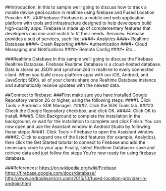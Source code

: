 ##Introduction:
In this to sample we’ll going to discuss how to track a mobile device geoLocation in realtime using firebase and Fused Location Provider API.
###Firebase:
Firebase is a mobile and web application platform with tools and infrastructure designed to help developers build high-quality apps. Firebase is made up of complementary features that developers can mix-and-match to fit their needs.
Services:
Firebase provides a suit of services, such like:
####•	Analytics
####•	Realtime Database
####•	Crash Reporting
####•	Authentication
####•	Cloud Messaging and Notifications
####•	Remote Config
####•	Etc…

###Realtime Database
In this sample we’ll going to discuss the Firebase Realtime Database.
Firebase Realtime Database is a cloud-hosted database. Data is stored as JSON and synchronized in realtime to every connected client. When you build cross-platform apps with our iOS, Android, and JavaScript SDKs, all of your clients share one Realtime Database instance and automatically receive updates with the newest data.



##Connect to firebase:
###First make sure you have installed Google Repository version 26 or higher, using the following steps:
####1.	Click Tools > Android > SDK Manager.
####2.	Click the SDK Tools tab.
####3.	Check the Google Repository checkbox, and click OK.
####4.	Click OK to install.
####5.	Click Background to complete the installation in the background, or wait for the installation to complete and click Finish.
You can now open and use the Assistant window in Android Studio by following these steps:
####1.	Click Tools > Firebase to open the Assistant window.
####2.	Click to expand one of the listed features (for example, Analytics), then click the Get Started tutorial to connect to Firebase and add the necessary code to your app.
Finally, select Realtime Database> save and retrieve data and just follow the steps
You’re now ready for using firebase database.



###References:
https://en.wikipedia.org/wiki/Firebase 
https://firebase.google.com/docs/database/
http://www.androidwarriors.com/2015/10/fused-location-provider-in-android.html
